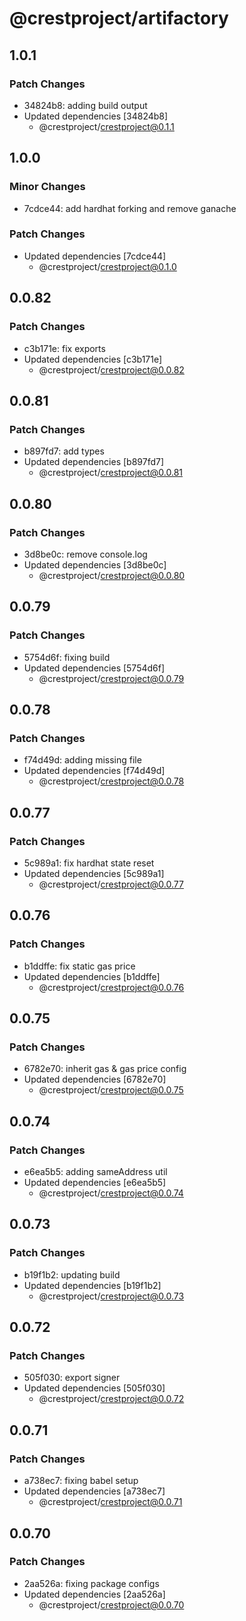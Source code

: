 # @crestproject/artifactory

## 1.0.1

### Patch Changes

- 34824b8: adding build output
- Updated dependencies [34824b8]
  - @crestproject/crestproject@0.1.1

## 1.0.0

### Minor Changes

- 7cdce44: add hardhat forking and remove ganache

### Patch Changes

- Updated dependencies [7cdce44]
  - @crestproject/crestproject@0.1.0

## 0.0.82

### Patch Changes

- c3b171e: fix exports
- Updated dependencies [c3b171e]
  - @crestproject/crestproject@0.0.82

## 0.0.81

### Patch Changes

- b897fd7: add types
- Updated dependencies [b897fd7]
  - @crestproject/crestproject@0.0.81

## 0.0.80

### Patch Changes

- 3d8be0c: remove console.log
- Updated dependencies [3d8be0c]
  - @crestproject/crestproject@0.0.80

## 0.0.79

### Patch Changes

- 5754d6f: fixing build
- Updated dependencies [5754d6f]
  - @crestproject/crestproject@0.0.79

## 0.0.78

### Patch Changes

- f74d49d: adding missing file
- Updated dependencies [f74d49d]
  - @crestproject/crestproject@0.0.78

## 0.0.77

### Patch Changes

- 5c989a1: fix hardhat state reset
- Updated dependencies [5c989a1]
  - @crestproject/crestproject@0.0.77

## 0.0.76

### Patch Changes

- b1ddffe: fix static gas price
- Updated dependencies [b1ddffe]
  - @crestproject/crestproject@0.0.76

## 0.0.75

### Patch Changes

- 6782e70: inherit gas & gas price config
- Updated dependencies [6782e70]
  - @crestproject/crestproject@0.0.75

## 0.0.74

### Patch Changes

- e6ea5b5: adding sameAddress util
- Updated dependencies [e6ea5b5]
  - @crestproject/crestproject@0.0.74

## 0.0.73

### Patch Changes

- b19f1b2: updating build
- Updated dependencies [b19f1b2]
  - @crestproject/crestproject@0.0.73

## 0.0.72

### Patch Changes

- 505f030: export signer
- Updated dependencies [505f030]
  - @crestproject/crestproject@0.0.72

## 0.0.71

### Patch Changes

- a738ec7: fixing babel setup
- Updated dependencies [a738ec7]
  - @crestproject/crestproject@0.0.71

## 0.0.70

### Patch Changes

- 2aa526a: fixing package configs
- Updated dependencies [2aa526a]
  - @crestproject/crestproject@0.0.70
